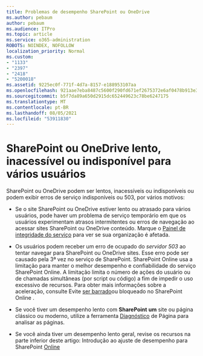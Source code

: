 ```yaml
---
title: Problemas de desempenho SharePoint ou OneDrive
ms.author: pebaum
author: pebaum
ms.audience: ITPro
ms.topic: article
ms.service: o365-administration
ROBOTS: NOINDEX, NOFOLLOW
localization_priority: Normal
ms.custom:
- "1133"
- "2397"
- "2418"
- "5200018"
ms.assetid: 9225ec0f-771f-4d7a-8157-e188953107aa
ms.openlocfilehash: 921aae7eba8487c5600f290fd671ef2675372e6af0478b913e38354856cbaa22
ms.sourcegitcommit: b5f7da89a650d2915dc652449623c78be6247175
ms.translationtype: MT
ms.contentlocale: pt-BR
ms.lasthandoff: 08/05/2021
ms.locfileid: "53911830"
---
```

# <a name="sharepoint-or-onedrive-slow-inaccessible-or-unavailable-for-multiple-users"></a>SharePoint ou OneDrive lento, inacessível ou indisponível para vários usuários

SharePoint ou OneDrive podem ser lentos, inacessíveis ou indisponíveis ou podem exibir erros de serviço indisponíveis ou 503, por vários motivos:
  
- Se o site SharePoint ou OneDrive estiver lento ou atrasado para vários usuários, pode haver um problema de serviço temporário em que os usuários experimentam atrasos intermitentes ou erros de navegação ao acessar sites SharePoint ou OneDrive conteúdo. Marque o [Painel de integridade do serviço](https://admin.microsoft.com/AdminPortal/Home#/servicehealth) para ver se sua organização é afetada.
  
- Os usuários podem receber um erro de ocupado do *servidor 503* ao tentar navegar para SharePoint ou OneDrive sites. Esse erro pode ser causado pela 3ª vez no serviço de SharePoint. SharePoint Online usa a limitação para manter o melhor desempenho e confiabilidade do serviço SharePoint Online. A limitação limita o número de ações do usuário ou de chamadas simultâneas (por script ou código) a fim de impedir o uso excessivo de recursos. Para obter mais informações sobre a aceleração, consulte Evite [ser barrado](https://docs.microsoft.com/sharepoint/dev/general-development/how-to-avoid-getting-throttled-or-blocked-in-sharepoint-online)ou bloqueado no SharePoint Online .

- Se você tiver um desempenho lento com **SharePoint** **um** site ou página clássico ou moderno, utilize a ferramenta [Diagnóstico](https://aka.ms/perftool) de Página para analisar as páginas.
  
- Se você ainda tiver um desempenho lento geral, revise os recursos na parte inferior deste artigo: Introdução ao ajuste de desempenho para SharePoint [Online](https://go.microsoft.com/fwlink/?linkid=2024334)
  